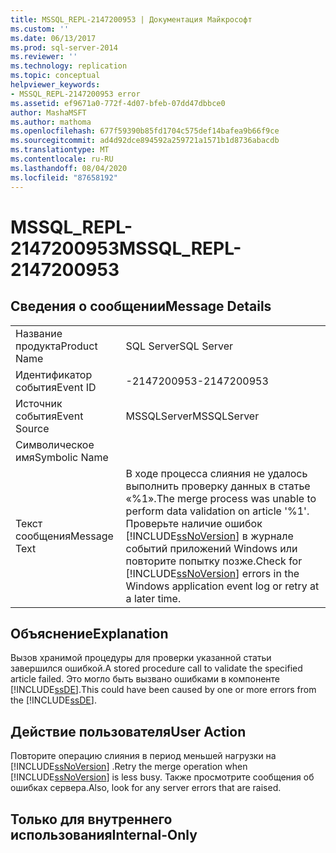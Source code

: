 ```yaml
---
title: MSSQL_REPL-2147200953 | Документация Майкрософт
ms.custom: ''
ms.date: 06/13/2017
ms.prod: sql-server-2014
ms.reviewer: ''
ms.technology: replication
ms.topic: conceptual
helpviewer_keywords:
- MSSQL_REPL-2147200953 error
ms.assetid: ef9671a0-772f-4d07-bfeb-07dd47dbbce0
author: MashaMSFT
ms.author: mathoma
ms.openlocfilehash: 677f59390b85fd1704c575def14bafea9b66f9ce
ms.sourcegitcommit: ad4d92dce894592a259721a1571b1d8736abacdb
ms.translationtype: MT
ms.contentlocale: ru-RU
ms.lasthandoff: 08/04/2020
ms.locfileid: "87658192"
---
```

# <a name="mssql_repl-2147200953"></a><span data-ttu-id="776a0-102">MSSQL_REPL-2147200953</span><span class="sxs-lookup"><span data-stu-id="776a0-102">MSSQL_REPL-2147200953</span></span>
    
## <a name="message-details"></a><span data-ttu-id="776a0-103">Сведения о сообщении</span><span class="sxs-lookup"><span data-stu-id="776a0-103">Message Details</span></span>  
  
|||  
|-|-|  
|<span data-ttu-id="776a0-104">Название продукта</span><span class="sxs-lookup"><span data-stu-id="776a0-104">Product Name</span></span>|<span data-ttu-id="776a0-105">SQL Server</span><span class="sxs-lookup"><span data-stu-id="776a0-105">SQL Server</span></span>|  
|<span data-ttu-id="776a0-106">Идентификатор события</span><span class="sxs-lookup"><span data-stu-id="776a0-106">Event ID</span></span>|<span data-ttu-id="776a0-107">-2147200953</span><span class="sxs-lookup"><span data-stu-id="776a0-107">-2147200953</span></span>|  
|<span data-ttu-id="776a0-108">Источник события</span><span class="sxs-lookup"><span data-stu-id="776a0-108">Event Source</span></span>|<span data-ttu-id="776a0-109">MSSQLServer</span><span class="sxs-lookup"><span data-stu-id="776a0-109">MSSQLServer</span></span>|  
|<span data-ttu-id="776a0-110">Символическое имя</span><span class="sxs-lookup"><span data-stu-id="776a0-110">Symbolic Name</span></span>||  
|<span data-ttu-id="776a0-111">Текст сообщения</span><span class="sxs-lookup"><span data-stu-id="776a0-111">Message Text</span></span>|<span data-ttu-id="776a0-112">В ходе процесса слияния не удалось выполнить проверку данных в статье «%1».</span><span class="sxs-lookup"><span data-stu-id="776a0-112">The merge process was unable to perform data validation on article '%1'.</span></span> <span data-ttu-id="776a0-113">Проверьте наличие ошибок [!INCLUDE[ssNoVersion](../../includes/ssnoversion-md.md)] в журнале событий приложений Windows или повторите попытку позже.</span><span class="sxs-lookup"><span data-stu-id="776a0-113">Check for [!INCLUDE[ssNoVersion](../../includes/ssnoversion-md.md)] errors in the Windows application event log or retry at a later time.</span></span>|  
  
## <a name="explanation"></a><span data-ttu-id="776a0-114">Объяснение</span><span class="sxs-lookup"><span data-stu-id="776a0-114">Explanation</span></span>  
 <span data-ttu-id="776a0-115">Вызов хранимой процедуры для проверки указанной статьи завершился ошибкой.</span><span class="sxs-lookup"><span data-stu-id="776a0-115">A stored procedure call to validate the specified article failed.</span></span> <span data-ttu-id="776a0-116">Это могло быть вызвано ошибками в компоненте [!INCLUDE[ssDE](../../includes/ssde-md.md)].</span><span class="sxs-lookup"><span data-stu-id="776a0-116">This could have been caused by one or more errors from the [!INCLUDE[ssDE](../../includes/ssde-md.md)].</span></span>  
  
## <a name="user-action"></a><span data-ttu-id="776a0-117">Действие пользователя</span><span class="sxs-lookup"><span data-stu-id="776a0-117">User Action</span></span>  
 <span data-ttu-id="776a0-118">Повторите операцию слияния в период меньшей нагрузки на [!INCLUDE[ssNoVersion](../../includes/ssnoversion-md.md)] .</span><span class="sxs-lookup"><span data-stu-id="776a0-118">Retry the merge operation when [!INCLUDE[ssNoVersion](../../includes/ssnoversion-md.md)] is less busy.</span></span> <span data-ttu-id="776a0-119">Также просмотрите сообщения об ошибках сервера.</span><span class="sxs-lookup"><span data-stu-id="776a0-119">Also, look for any server errors that are raised.</span></span>  
  
## <a name="internal-only"></a><span data-ttu-id="776a0-120">Только для внутреннего использования</span><span class="sxs-lookup"><span data-stu-id="776a0-120">Internal-Only</span></span>  
  
